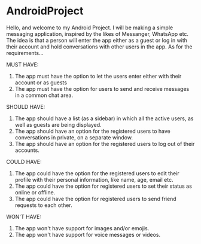 # AndroidProject

Hello, and welcome to my Android Project. I will be making a simple messaging application, inspired by the likes of Messanger, WhatsApp etc. 
The idea is that a person will enter the app either as a guest or log in with their account and hold conversations with other users in the app. As for the requirements...


MUST HAVE:
1. The app must have the option to let the users enter either with their account or as guests
2. The app must have the option for users to send and receive messages in a common chat area.

SHOULD HAVE:
1. The app should have a list (as a sidebar) in which all the active users, as well as guests are being displayed.
2. The app should have an option for the registered users to have conversations in private, on a separate window.
3. The app should have an option for the registered users to log out of their accounts.

COULD HAVE:
1. The app could have the option for the registered users to edit their profile with their personal information, like name, age, email etc.
2. The app could have the option for registered users to set their status as online or offline.
3. The app could have the option for registered users to send friend requests to each other.

WON'T HAVE:
1. The app won't have support for images and/or emojis.
2. The app won't have support for voice messages or videos.
